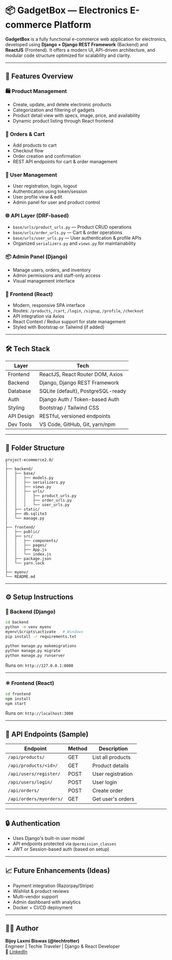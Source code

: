 
# 📦 GadgetBox — Electronics E-commerce Platform

**GadgetBox** is a fully functional e-commerce web application for electronics, developed using **Django + Django REST Framework** (Backend) and **ReactJS** (Frontend). It offers a modern UI, API-driven architecture, and modular code structure optimized for scalability and clarity.

---

## 🚀 Features Overview

### 🛍️ Product Management
- Create, update, and delete electronic products
- Categorization and filtering of gadgets
- Product detail view with specs, image, price, and availability
- Dynamic product listing through React frontend

### 🧾 Orders & Cart
- Add products to cart
- Checkout flow
- Order creation and confirmation
- REST API endpoints for cart & order management

### 👤 User Management
- User registration, login, logout
- Authentication using token/session
- User profile view & edit
- Admin panel for user and product control

### 🌐 API Layer (DRF-based)
- `base/urls/product_urls.py` — Product CRUD operations  
- `base/urls/order_urls.py` — Cart & order operations  
- `base/urls/user_urls.py` — User authentication & profile APIs  
- Organized `serializers.py` and `views.py` for maintainability

### 📦 Admin Panel (Django)
- Manage users, orders, and inventory
- Admin permissions and staff-only access
- Visual management interface

### 💅 Frontend (React)
- Modern, responsive SPA interface
- Routes: `/products`, `/cart`, `/login`, `/signup`, `/profile`, `/checkout`
- API integration via Axios
- React Context / Redux support for state management
- Styled with Bootstrap or Tailwind (if added)

---

## 🛠️ Tech Stack

| Layer     | Tech                           |
|-----------|--------------------------------|
| Frontend  | ReactJS, React Router DOM, Axios |
| Backend   | Django, Django REST Framework  |
| Database  | SQLite (default), PostgreSQL-ready |
| Auth      | Django Auth / Token-based Auth |
| Styling   | Bootstrap / Tailwind CSS       |
| API Design| RESTful, versioned endpoints   |
| Dev Tools | VS Code, GitHub, Git, yarn/npm |

---

## 📁 Folder Structure

```
project-ecommerce2.0/
│
├── backend/
│   ├── base/
│   │   ├── models.py
│   │   ├── serializers.py
│   │   ├── views.py
│   │   ├── urls/
│   │   │   ├── product_urls.py
│   │   │   ├── order_urls.py
│   │   │   └── user_urls.py
│   ├── static/
│   ├── db.sqlite3
│   └── manage.py
│
├── frontend/
│   ├── public/
│   ├── src/
│   │   ├── components/
│   │   ├── pages/
│   │   ├── App.js
│   │   └── index.js
│   ├── package.json
│   └── yarn.lock
│
├── myenv/
└── README.md
```

---

## ⚙️ Setup Instructions

### 🔧 Backend (Django)

```bash
cd backend
python -m venv myenv
myenv\Scripts\activate   # Windows
pip install -r requirements.txt

python manage.py makemigrations
python manage.py migrate
python manage.py runserver
```

Runs on: `http://127.0.0.1:8000`

---

### ⚛️ Frontend (React)

```bash
cd frontend
npm install
npm start
```

Runs on: `http://localhost:3000`

---

## 📡 API Endpoints (Sample)

| Endpoint                    | Method | Description           |
|----------------------------|--------|-----------------------|
| `/api/products/`           | GET    | List all products     |
| `/api/products/<id>/`      | GET    | Product details       |
| `/api/users/register/`     | POST   | User registration     |
| `/api/users/login/`        | POST   | User login            |
| `/api/orders/`             | POST   | Create order          |
| `/api/orders/myorders/`    | GET    | Get user's orders     |

---

## 🔒 Authentication

- Uses Django's built-in user model
- API endpoints protected via `@permission_classes`
- JWT or Session-based auth (based on setup)

---

## 📈 Future Enhancements (Ideas)

- Payment integration (Razorpay/Stripe)
- Wishlist & product reviews
- Multi-vendor support
- Admin dashboard with analytics
- Docker + CI/CD deployment

---

## 👨‍💻 Author

**Bijoy Laxmi Biswas (@techtrotter)**  
Engineer | Techie Traveler | Django & React Developer  
🔗 [LinkedIn](https://www.linkedin.com/in/bijoy-laxmi-biswas-cse07/)
